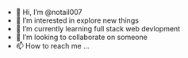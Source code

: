 - 👋 Hi, I’m @notail007
- 👀 I’m interested in explore new things
- 🌱 I’m currently learning full stack web devlopment
- 💞️ I’m looking to collaborate on someone
- 📫 How to reach me ...

<!---
notail007/notail007 is a ✨ special ✨ repository because its `README.md` (this file) appears on your GitHub profile.
You can click the Preview link to take a look at your changes.
--->
